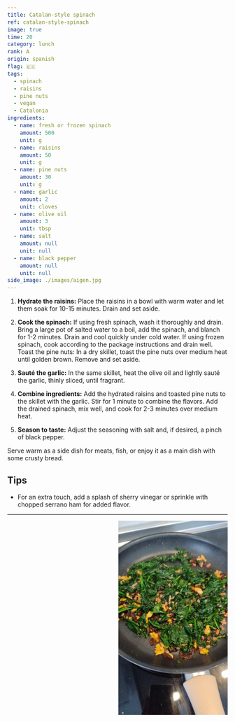 ```yaml
---
title: Catalan-style spinach
ref: catalan-style-spinach
image: true
time: 20
category: lunch
rank: A
origin: spanish
flag: 🇪🇸
tags:
  - spinach
  - raisins
  - pine nuts
  - vegan
  - Catalonia
ingredients:
  - name: fresh or frozen spinach
    amount: 500
    unit: g
  - name: raisins
    amount: 50
    unit: g
  - name: pine nuts
    amount: 30
    unit: g
  - name: garlic
    amount: 2
    unit: cloves
  - name: olive oil
    amount: 3
    unit: tbsp
  - name: salt
    amount: null
    unit: null
  - name: black pepper
    amount: null
    unit: null
side_image: ./images/aigen.jpg
---
```


1. **Hydrate the raisins:**
Place the raisins in a bowl with warm water and let them soak for 10-15 minutes. Drain and set aside.

2. **Cook the spinach:**
If using fresh spinach, wash it thoroughly and drain. Bring a large pot of salted water to a boil, add the spinach, and blanch for 1-2 minutes. Drain and cool quickly under cold water.
If using frozen spinach, cook according to the package instructions and drain well.
Toast the pine nuts:
In a dry skillet, toast the pine nuts over medium heat until golden brown. Remove and set aside.

3. **Sauté the garlic:**
In the same skillet, heat the olive oil and lightly sauté the garlic, thinly sliced, until fragrant.

4. **Combine ingredients:**
Add the hydrated raisins and toasted pine nuts to the skillet with the garlic. Stir for 1 minute to combine the flavors.
Add the drained spinach, mix well, and cook for 2-3 minutes over medium heat.

5. **Season to taste:**
Adjust the seasoning with salt and, if desired, a pinch of black pepper.

Serve warm as a side dish for meats, fish, or enjoy it as a main dish with some crusty bread.

## Tips
- For an extra touch, add a splash of sherry vinegar or sprinkle with chopped serrano ham for added flavor.
  
---

<img src="images/catalan_style_spinach.jpg" style="width:250px; float:right;"/>
